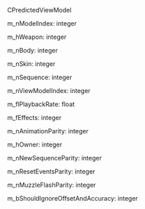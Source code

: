 CPredictedViewModel

m_nModelIndex: integer

m_hWeapon: integer

m_nBody: integer

m_nSkin: integer

m_nSequence: integer

m_nViewModelIndex: integer

m_flPlaybackRate: float

m_fEffects: integer

m_nAnimationParity: integer

m_hOwner: integer

m_nNewSequenceParity: integer

m_nResetEventsParity: integer

m_nMuzzleFlashParity: integer

m_bShouldIgnoreOffsetAndAccuracy: integer